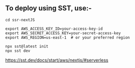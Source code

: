 ## To deploy using SST, use:-


```
cd ssr-nextJS

export AWS_ACCESS_KEY_ID=your-access-key-id
export AWS_SECRET_ACCESS_KEY=your-secret-access-key
export AWS_REGION=us-east-1  # or your preferred region

npx sst@latest init
npx sst dev
```


https://sst.dev/docs/start/aws/nextjs/#serverless
